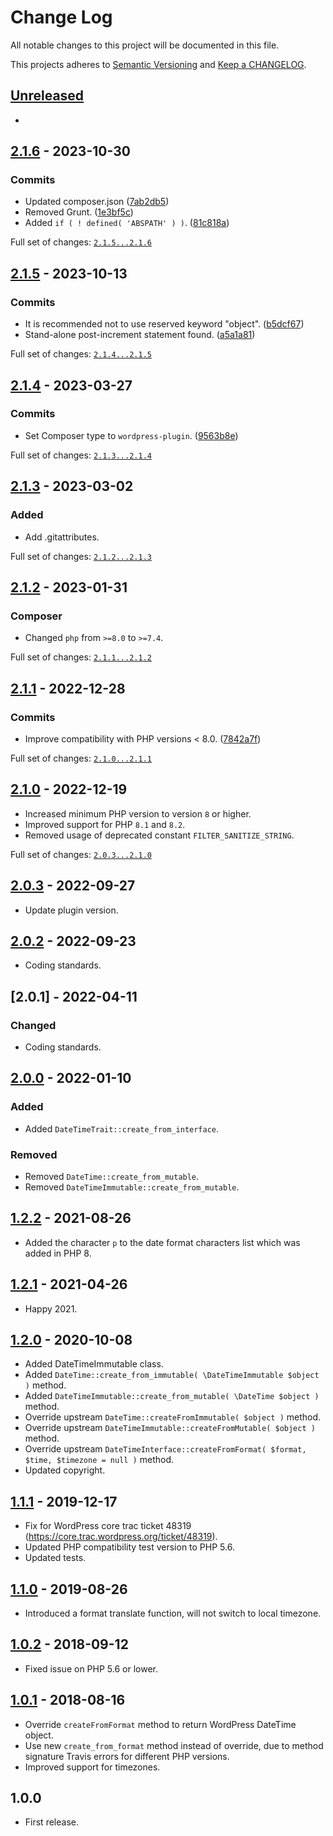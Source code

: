# Change Log

All notable changes to this project will be documented in this file.

This projects adheres to [Semantic Versioning](http://semver.org/) and [Keep a CHANGELOG](http://keepachangelog.com/).

## [Unreleased][unreleased]
-

## [2.1.6] - 2023-10-30

### Commits

- Updated composer.json ([7ab2db5](https://github.com/pronamic/wp-datetime/commit/7ab2db5184322a31fd5b24f2d6e720fed24d3e6d))
- Removed Grunt. ([1e3bf5c](https://github.com/pronamic/wp-datetime/commit/1e3bf5c213d14b4eae36e49b9bc785d7f5058086))
- Added `if ( ! defined( 'ABSPATH' ) )`. ([81c818a](https://github.com/pronamic/wp-datetime/commit/81c818ae98a63222bf3f0f89f275b0317eb85caf))

Full set of changes: [`2.1.5...2.1.6`][2.1.6]

[2.1.6]: https://github.com/pronamic/wp-datetime/compare/v2.1.5...v2.1.6

## [2.1.5] - 2023-10-13

### Commits

- It is recommended not to use reserved keyword "object". ([b5dcf67](https://github.com/pronamic/wp-datetime/commit/b5dcf67de0584953fbb855cb7feec8589b2faf8d))
- Stand-alone post-increment statement found. ([a5a1a81](https://github.com/pronamic/wp-datetime/commit/a5a1a81bb8dfe5c33c49273ac4a81fb6af051968))

Full set of changes: [`2.1.4...2.1.5`][2.1.5]

[2.1.5]: https://github.com/pronamic/wp-datetime/compare/v2.1.4...v2.1.5

## [2.1.4] - 2023-03-27

### Commits

- Set Composer type to `wordpress-plugin`. ([9563b8e](https://github.com/pronamic/wp-datetime/commit/9563b8e4f85c3fd935cff82cd7f94ee16e021870))

Full set of changes: [`2.1.3...2.1.4`][2.1.4]

[2.1.4]: https://github.com/pronamic/wp-datetime/compare/v2.1.3...v2.1.4

## [2.1.3] - 2023-03-02
### Added

- Add .gitattributes.

Full set of changes: [`2.1.2...2.1.3`][2.1.3]

[2.1.3]: https://github.com/pronamic/wp-datetime/compare/v2.1.2...v2.1.3

## [2.1.2] - 2023-01-31
### Composer

- Changed `php` from `>=8.0` to `>=7.4`.

Full set of changes: [`2.1.1...2.1.2`][2.1.2]

[2.1.2]: https://github.com/pronamic/wp-datetime/compare/v2.1.1...v2.1.2

## [2.1.1] - 2022-12-28

### Commits

- Improve compatibility with PHP versions < 8.0. ([7842a7f](https://github.com/pronamic/wp-datetime/commit/7842a7f4978595b8341311d315c742ae66e569b8))

Full set of changes: [`2.1.0...2.1.1`][2.1.1]

[2.1.1]: https://github.com/pronamic/wp-datetime/compare/v2.1.0...v2.1.1

## [2.1.0] - 2022-12-19
- Increased minimum PHP version to version `8` or higher.
- Improved support for PHP `8.1` and `8.2`.
- Removed usage of deprecated constant `FILTER_SANITIZE_STRING`.

Full set of changes: [`2.0.3...2.1.0`][2.1.0]

[2.1.0]: https://github.com/pronamic/wp-datetime/compare/2.0.3...2.1.0

## [2.0.3] - 2022-09-27
- Update plugin version.

## [2.0.2] - 2022-09-23
- Coding standards.

## [2.0.1] - 2022-04-11
### Changed
- Coding standards.

## [2.0.0] - 2022-01-10
### Added
- Added `DateTimeTrait::create_from_interface`.

### Removed
- Removed `DateTime::create_from_mutable`.
- Removed `DateTimeImmutable::create_from_mutable`.

## [1.2.2] - 2021-08-26
- Added the character `p` to the date format characters list which was added in PHP 8.

## [1.2.1] - 2021-04-26
- Happy 2021.

## [1.2.0] - 2020-10-08
- Added DateTimeImmutable class.
- Added `DateTime::create_from_immutable( \DateTimeImmutable $object )` method.
- Added `DateTimeImmutable::create_from_mutable( \DateTime $object )` method.
- Override upstream `DateTime::createFromImmutable( $object )` method.
- Override upstream `DateTimeImmutable::createFromMutable( $object )` method.
- Override upstream `DateTimeInterface::createFromFormat( $format, $time, $timezone = null )` method.
- Updated copyright.

## [1.1.1] - 2019-12-17
- Fix for WordPress core trac ticket 48319 (https://core.trac.wordpress.org/ticket/48319).
- Updated PHP compatibility test version to PHP 5.6.
- Updated tests.

## [1.1.0] - 2019-08-26
- Introduced a format translate function, will not switch to local timezone.

## [1.0.2] - 2018-09-12
- Fixed issue on PHP 5.6 or lower.

## [1.0.1] - 2018-08-16
- Override `createFromFormat` method to return WordPress DateTime object.
- Use new `create_from_format` method instead of override, due to method signature Travis errors for different PHP versions.
- Improved support for timezones.

## 1.0.0
- First release.

[unreleased]: https://github.com/pronamic/wp-datetime/compare/2.0.0...HEAD
[2.0.3]: https://github.com/pronamic/wp-datetime/compare/2.0.2...2.0.3
[2.0.2]: https://github.com/pronamic/wp-datetime/compare/2.0.1...2.0.2
[2.0.0]: https://github.com/pronamic/wp-datetime/compare/1.2.2...2.0.0
[1.2.2]: https://github.com/pronamic/wp-datetime/compare/1.2.1...1.2.2
[1.2.1]: https://github.com/pronamic/wp-datetime/compare/1.2.0...1.2.1
[1.2.0]: https://github.com/pronamic/wp-datetime/compare/1.1.1...1.2.0
[1.1.1]: https://github.com/pronamic/wp-datetime/compare/1.1.0...1.1.1
[1.1.0]: https://github.com/pronamic/wp-datetime/compare/1.0.2...1.1.0
[1.0.2]: https://github.com/pronamic/wp-datetime/compare/1.0.1...1.0.2
[1.0.1]: https://github.com/pronamic/wp-datetime/compare/1.0.0...1.0.1
